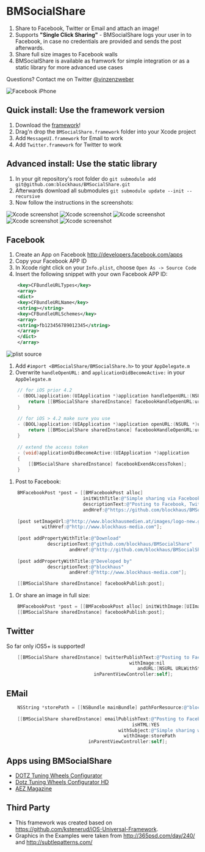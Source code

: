 # BMSocialShare

1. Share to Facebook, Twitter or Email and attach an image!
1. Supports **"Single Click Sharing"** - BMSocialShare logs your user in to Facebook, in case no credentials are provided and sends the post afterwards.
1. Share full size images to Facebook walls
1. BMSocialShare is available as framwork for simple integration or as a static library for more advanced use cases

Questions? Contact me on Twitter [@vinzenzweber](http://twitter.com/vinzenzweber)


![Facebook iPhone](https://github.com/blockhaus/BMSocialShare/raw/documentation/header.png)

## Quick install: Use the framework version

1. Download the [framework](https://github.com/downloads/blockhaus/BMSocialShare/BMSocialShare.framework_v0.2.zip)!
1. Drag'n drop the `BMSocialShare.framework` folder into your Xcode project
1. Add `MessageUI.framework` for Email to work
1. Add `Twitter.framework` for Twitter to work


## Advanced install: Use the static library

1. In your git repository's root folder do `git submodule add git@github.com:blockhaus/BMSocialShare.git`
1. Afterwards download all submodules `git submodule update --init --recursive`
2. Now follow the instructions in the screenshots:

![Xcode screenshot](https://github.com/blockhaus/BMSocialShare/raw/documentation/BMSocialShare_Xcode_0.png)
![Xcode screenshot](https://github.com/blockhaus/BMSocialShare/raw/documentation/BMSocialShare_Xcode_1.png)
![Xcode screenshot](https://github.com/blockhaus/BMSocialShare/raw/documentation/BMSocialShare_Xcode_2.png)
![Xcode screenshot](https://github.com/blockhaus/BMSocialShare/raw/documentation/BMSocialShare_Xcode_3.png)
![Xcode screenshot](https://github.com/blockhaus/BMSocialShare/raw/documentation/BMSocialShare_Xcode_4.png)

## Facebook

1. Create an App on Facebook http://developers.facebook.com/apps
1. Copy your Facebook APP ID
1. In Xcode right click on your `Info.plist`, choose `Open As -> Source Code`
1. Insert the following snippet with your own Facebook APP ID:
```xml
    <key>CFBundleURLTypes</key>
    <array>
    <dict>
    <key>CFBundleURLName</key>
    <string></string>
    <key>CFBundleURLSchemes</key>
    <array>           
    <string>fb123456789012345</string>
    </array>
    </dict>
    </array>
```
![plist source](https://github.com/blockhaus/BMSocialShare/raw/documentation/plist_source.png)
1. Add `#import <BMSocialShare/BMSocialShare.h>` to your `AppDelegate.m`
1. Overwrite `handleOpenURL:` and `applicationDidBecomeActive:` in your `AppDelegate.m`
```objective-c
    // for iOS prior 4.2
    - (BOOL)application:(UIApplication *)application handleOpenURL:(NSURL *)url {
        return [[BMSocialShare sharedInstance] facebookHandleOpenURL:url];
    }
    
    // for iOS > 4.2 make sure you use
    - (BOOL)application:(UIApplication *)application openURL:(NSURL *)url sourceApplication:(NSString *)sourceApplication annotation:(id)annotation {
        return [[BMSocialShare sharedInstance] facebookHandleOpenURL:url];
    }
    
    // extend the access token
    - (void)applicationDidBecomeActive:(UIApplication *)application
    {
        [[BMSocialShare sharedInstance] facebookExendAccessToken];
    }
```
1. Post to Facebook:
```objective-c
    BMFacebookPost *post = [[BMFacebookPost alloc] 
                            initWithTitle:@"Simple sharing via Facebook, Email and Twitter for iOS!" 
                            descriptionText:@"Posting to Facebook, Twitter and Email made dead simple on iOS. Simply include BMSocialShare as a framework and you are ready to go." 
                            andHref:@"https://github.com/blockhaus/BMSocialShare"];    
    
    [post setImageUrl:@"http://www.blockhausmedien.at/images/logo-new.gif" 
             withHref:@"http://www.blockhaus-media.com"];
    
    [post addPropertyWithTitle:@"Download" 
               descriptionText:@"github.com/blockhaus/BMSocialShare" 
                       andHref:@"http://github.com/blockhaus/BMSocialShare"];
    
    [post addPropertyWithTitle:@"Developed by" 
               descriptionText:@"blockhaus" 
                       andHref:@"http://www.blockhaus-media.com"];

    [[BMSocialShare sharedInstance] facebookPublish:post];
```
1. Or share an image in full size:
```objective-c
    BMFacebookPost *post = [[BMFacebookPost alloc] initWithImage:[UIImage imageNamed:@"image.png"]];
    [[BMSocialShare sharedInstance] facebookPublish:post];
```


## Twitter

So far only iOS5+ is supported!

```objective-c
    [[BMSocialShare sharedInstance] twitterPublishText:@"Posting to Facebook, Twitter and Email made dead simple on iOS with BMSocialShare"
                                             withImage:nil
                                                andURL:[NSURL URLWithString:@"http://github.com/blockhaus/BMSocialShare"]
                                inParentViewController:self];
```

## EMail

```objective-c
    NSString *storePath = [[NSBundle mainBundle] pathForResource:@"blockhaus" ofType:@"png"];
        
    [[BMSocialShare sharedInstance] emailPublishText:@"Posting to Facebook, Twitter and Email made dead simple on iOS. Simply include BMSocialShare as a framework and you are ready to go.\nhttp://github.com/blockhaus/BMSocialShare"
                                              isHTML:YES
                                         withSubject:@"Simple sharing with BMSocialShare"
                                           withImage:storePath 
                              inParentViewController:self];
```

## Apps using BMSocialShare

* [DOTZ Tuning Wheels Configurator](http://itunes.apple.com/app/id403985530)
* [Dotz Tuning Wheels Configurator HD](http://itunes.apple.com/app/id436998470)
* [AEZ Magazine](http://itunes.apple.com/app/id480123902)


## Third Party

* This framework was created based on https://github.com/kstenerud/iOS-Universal-Framework.
* Graphics in the Examples were taken from http://365psd.com/day/240/ and http://subtlepatterns.com/
